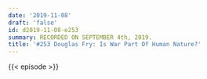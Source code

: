 ```yaml
---
date: '2019-11-08'
draft: 'false'
id: d2019-11-08-e253
summary: RECORDED ON SEPTEMBER 4th, 2019.
title: '#253 Douglas Fry: Is War Part Of Human Nature?'
---
```

{{< episode >}}
